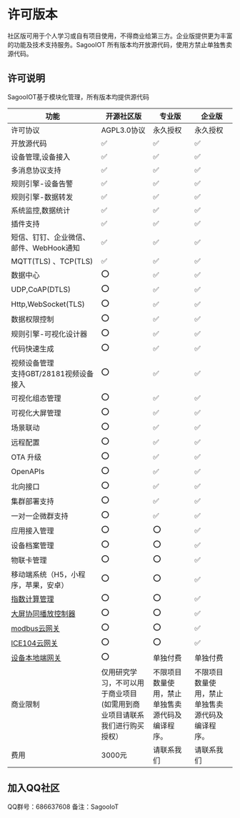 # 许可版本

社区版可用于个人学习或自有项目使用，不得商业给第三方。企业版提供更为丰富的功能及技术支持服务。SagooIOT 所有版本均开放源代码，使用方禁止单独售卖源代码。

## 许可说明

SagooIOT基于模块化管理，所有版本均提供源代码

| 功能                              | 开源社区版                                        | 专业版                      | 企业版                      |
|---------------------------------|----------------------------------------------|--------------------------|--------------------------|
| 许可协议                            | AGPL3.0协议                                    | 永久授权	                    | 永久授权	                    |
| 开放源代码                           | ✅                                            | ✅                        | ✅                        |
| 设备管理,设备接入                       | ✅                                            | ✅                        | ✅                        |
| 多消息协议支持                         | ✅                                            | ✅                        | ✅                        |
| 规则引擎-设备告警                       | ✅                                            | ✅                        | ✅                        |
| 规则引擎-数据转发                       | ✅                                            | ✅                        | ✅                        |
| 系统监控,数据统计                       | ✅                                            | ✅                        | ✅                        |
| 插件支持                            | ✅                                            | ✅                        | ✅                        |
| 短信、钉钉、企业微信、邮件、WebHook通知         | ✅                                            | ✅                        | ✅                        |
| MQTT(TLS) 、TCP(TLS)             | ✅                                            | ✅                        | ✅                        |
| 数据中心                            | ⭕                                            | ✅                        | ✅                        |
| UDP,CoAP(DTLS)                  | ⭕                                            | ✅                        | ✅                        |
| Http,WebSocket(TLS)             | ⭕                                            | ✅                        | ✅                        |
| 数据权限控制                          | ⭕                                            | ✅                        | ✅                        |
| 规则引擎-可视化设计器                     | ⭕                                            | ✅                        | ✅                        |
| 代码快速生成                          | ⭕                                            | ✅                        | ✅                        |
| 视频设备管理<br/>支持GBT/28181视频设备接入    | ⭕                                            | ✅                        | ✅                        |
| 可视化组态管理                         | ⭕                                            | ✅                        | ✅                        |
| 可视化大屏管理                         | ⭕                                            | ✅                        | ✅                        |
| 场景联动                            | ⭕                                            | ✅                        | ✅                        |
| 远程配置                            | ⭕                                            | ✅                        | ✅                        |
| OTA 升级                          | ⭕                                            | ✅                        | ✅                        |
| OpenAPIs                        | ⭕                                            | ✅                        | ✅                        |
| 北向接口                            | ⭕                                            | ✅                        | ✅                        |
| 集群部署支持                          | ⭕                                            | ✅                        | ✅                        |
| 一对一企微群支持                        | ⭕                                            | ✅                        | ✅                        |
| 应用接入管理                          | ⭕                                            | ⭕                        | ✅                        |
| 设备档案管理                          | ⭕                                            | ⭕                        | ✅                        |
| 物联卡管理                           | ⭕                                            | ⭕                        | ✅                        |
| 移动端系统（H5，小程序，苹果，安卓）             | ⭕                                            | ⭕                        | ✅                        |
| [指数计算管理](../datahub/totalIndex) | ⭕                                            | ⭕                        | ✅                        |
| [大屏协同播放控制器](../extended/lsc)    | ⭕                                            | ⭕                        | ✅                        |
| [modbus云网关](../extended/modbus) | ⭕                                            | ⭕                        | ✅                        |
| [ICE104云网关](../extended/ice104) | ⭕                                            | ⭕                        | ✅                        |
| [设备本地端网关](../extended/gw)       | ⭕                                            | 单独付费                     | 单独付费                     |
| 商业限制                            | 仅用研究学习，不可以用于商业项目 <br />(如需用到商业项目请联系我们进行购买授权） | 不限项目数量使用，禁止单独售卖源代码及编译程序。 | 不限项目数量使用，禁止单独售卖源代码及编译程序。 |
| 费用                              | 3000元                                        | 请联系我们                    | 请联系我们                    |


## 加入QQ社区
QQ群号：686637608
备注：SagooIoT


